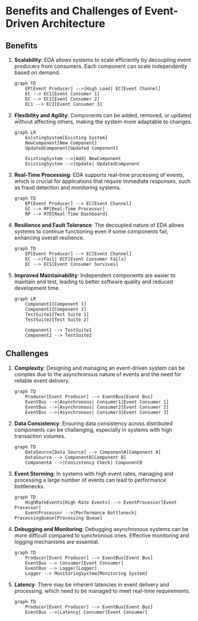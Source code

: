 # Benefits and Challenges of Event-Driven Architecture

## Benefits

1. **Scalability**: EDA allows systems to scale efficiently by decoupling event producers from consumers. Each component can scale independently based on demand.

   ```mermaid
   graph TD
       EP[Event Producer] -->|High Load| EC[Event Channel]
       EC --> EC1[Event Consumer 1]
       EC --> EC2[Event Consumer 2]
       EC1 --> EC3[Event Consumer 3]
   ```

2. **Flexibility and Agility**: Components can be added, removed, or updated without affecting others, making the system more adaptable to changes.

   ```mermaid
   graph LR
       ExistingSystem[Existing System]
       NewComponent[New Component]
       UpdatedComponent[Updated Component]

       ExistingSystem -->|Add| NewComponent
       ExistingSystem -->|Update| UpdatedComponent
   ```

3. **Real-Time Processing**: EDA supports real-time processing of events, which is crucial for applications that require immediate responses, such as fraud detection and monitoring systems.

   ```mermaid
   graph TD
       EP[Event Producer] --> EC[Event Channel]
       EC --> RP[Real-Time Processor]
       RP --> RTD[Real-Time Dashboard]
   ```

4. **Resilience and Fault Tolerance**: The decoupled nature of EDA allows systems to continue functioning even if some components fail, enhancing overall resilience.

   ```mermaid
   graph TD
       EP[Event Producer] --> EC[Event Channel]
       EC -->|Fail| ECF[Event Consumer Fails]
       EC --> ECS[Event Consumer Survives]
   ```

5. **Improved Maintainability**: Independent components are easier to maintain and test, leading to better software quality and reduced development time.

   ```mermaid
   graph LR
       Component1[Component 1]
       Component2[Component 2]
       TestSuite1[Test Suite 1]
       TestSuite2[Test Suite 2]

       Component1 --> TestSuite1
       Component2 --> TestSuite2
   ```

## Challenges

1. **Complexity**: Designing and managing an event-driven system can be complex due to the asynchronous nature of events and the need for reliable event delivery.

   ```mermaid
   graph TD
       Producer[Event Producer] --> EventBus[Event Bus]
       EventBus -->|Asynchronous| Consumer1[Event Consumer 1]
       EventBus -->|Asynchronous| Consumer2[Event Consumer 2]
       EventBus -->|Asynchronous| Consumer3[Event Consumer 3]
   ```

2. **Data Consistency**: Ensuring data consistency across distributed components can be challenging, especially in systems with high transaction volumes.

   ```mermaid
   graph TD
       DataSource[Data Source] --> ComponentA[Component A]
       DataSource --> ComponentB[Component B]
       ComponentA -->|Consistency Check| ComponentB
   ```

3. **Event Storming**: In systems with high event rates, managing and processing a large number of events can lead to performance bottlenecks.

   ```mermaid
   graph TD
       HighRateEvents[High Rate Events] --> EventProcessor[Event Processor]
       EventProcessor -->|Performance Bottleneck| ProcessingQueue[Processing Queue]
   ```

4. **Debugging and Monitoring**: Debugging asynchronous systems can be more difficult compared to synchronous ones. Effective monitoring and logging mechanisms are essential.

   ```mermaid
   graph TD
       Producer[Event Producer] --> EventBus[Event Bus]
       EventBus --> Consumer[Event Consumer]
       EventBus --> Logger[Logger]
       Logger --> MonitoringSystem[Monitoring System]
   ```

5. **Latency**: There may be inherent latencies in event delivery and processing, which need to be managed to meet real-time requirements.

   ```mermaid
   graph TD
       Producer[Event Producer] --> EventBus[Event Bus]
       EventBus -->|Latency| Consumer[Event Consumer]
   ```
